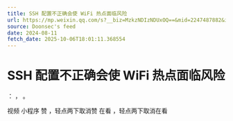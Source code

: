 ```yaml
---
title: SSH 配置不正确会使 WiFi 热点面临风险
url: https://mp.weixin.qq.com/s?__biz=MzkzNDIzNDUxOQ==&mid=2247487882&idx=5&sn=c87ec8e1f6ed6763863b99be5bf43be0
source: Doonsec's feed
date: 2024-08-11
fetch_date: 2025-10-06T18:01:11.368554
---
```


# SSH 配置不正确会使 WiFi 热点面临风险

：
，
。

视频
小程序
赞
，轻点两下取消赞
在看
，轻点两下取消在看